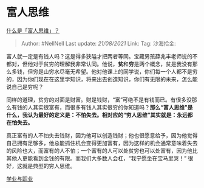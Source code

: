# 富人思维

[什么是「富人思维」？](https://www.zhihu.com/question/26980854/answer/550265816)

> Author: #NellNell
> Last update: *21/08/2021*
> Link:
> Tag:
> 沙海拾金:

富人就一定是有钱人吗？这是得多狭隘才把两者等同。宝藏男孩薛兆丰老师说的不都对，但他对于贫穷的理解我非常认同。他说，**贫**和**穷**是两个概念，贫是我没有那么多钱，但穷是山穷水尽毫无希望。他对他课上的同学说，你们每一个人都不是穷的，因为你们现在在这里学知识，将来出去创造知识，你们有无限的未来，怎么能说自己是穷呢？

同样的道理，贫穷的对面是财富。财是钱财，“富”可绝不是有钱而已。有很多没那么有钱的人其实很富有，而很多有钱人其实很穷的你知道吗？**那么“富人思维”是什么，我认为最好的定义是：不怕失去。相对应的“穷人思维”其实就是：永远都在怕失去。**

真正富有的人不怕失去钱财，因为他可以创造钱财；他也很愿意给予，因为他觉得自己拥有足够多，他总能抓住机会变得更加富有，因为这样的机会通常意味着失去的风险也大，而富有的人不怕；一个富有的人可以处贫穷也可以处富有，因为他比其他人更能看到金钱的有限。而我们大多数人会杠，“我宁愿坐在宝马里哭！” 很好，这就是典型的穷人思维。

[学业与职业](https://zhihu.com/collection/430675974)
